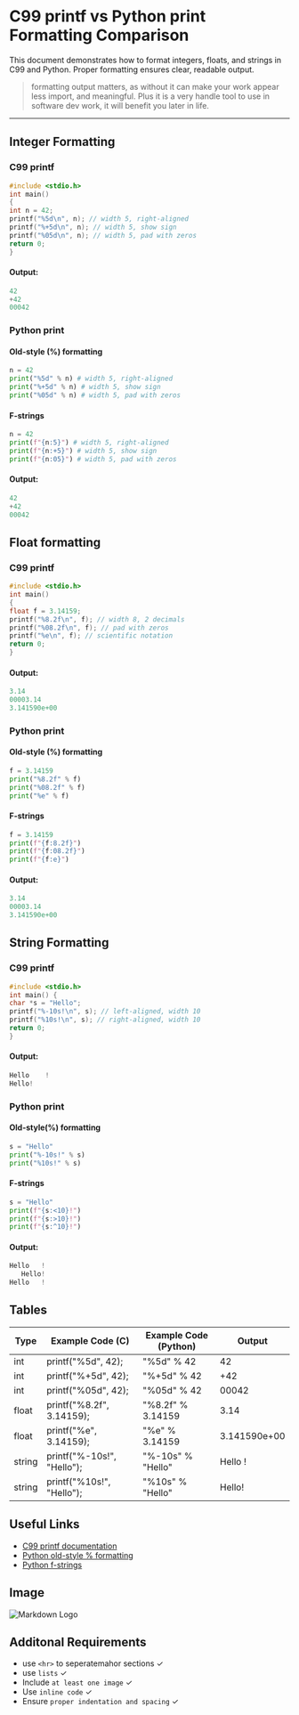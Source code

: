 # C99 printf vs Python print Formatting Comparison

This document demonstrates how to format integers, floats, and strings in C99 and Python.
Proper formatting ensures clear, readable output.

> formatting output matters, as without it can make your work appear less import, and meaningful. Plus it is a very handle tool to use in software dev work, it will benefit you later in life.

<hr>

## Integer Formatting

### C99 printf

```c
#include <stdio.h>
int main()
{
int n = 42;
printf("%5d\n", n); // width 5, right-aligned
printf("%+5d\n", n); // width 5, show sign
printf("%05d\n", n); // width 5, pad with zeros
return 0;
}
```

#### Output:

```c
42
+42
00042
```

### Python print

#### Old-style (%) formatting

```python
n = 42
print("%5d" % n) # width 5, right-aligned
print("%+5d" % n) # width 5, show sign
print("%05d" % n) # width 5, pad with zeros
```

#### F-strings

```python
n = 42
print(f"{n:5}") # width 5, right-aligned
print(f"{n:+5}") # width 5, show sign
print(f"{n:05}") # width 5, pad with zeros
```

#### Output:

```c
42
+42
00042
```

## Float formatting

### C99 printf

```c
#include <stdio.h>
int main()
{
float f = 3.14159;
printf("%8.2f\n", f); // width 8, 2 decimals
printf("%08.2f\n", f); // pad with zeros
printf("%e\n", f); // scientific notation
return 0;
}
```

#### Output:

```c
3.14
00003.14
3.141590e+00
```

### Python print

#### Old-style (%) formatting

```python
f = 3.14159
print("%8.2f" % f)
print("%08.2f" % f)
print("%e" % f)
```

#### F-strings

```python
f = 3.14159
print(f"{f:8.2f}")
print(f"{f:08.2f}")
print(f"{f:e}")
```

#### Output:

```python
3.14
00003.14
3.141590e+00
```

## String Formatting

### C99 printf

```c
#include <stdio.h>
int main() {
char *s = "Hello";
printf("%-10s!\n", s); // left-aligned, width 10
printf("%10s!\n", s); // right-aligned, width 10
return 0;
}
```

#### Output:

```c
Hello    !
Hello!
```

### Python print

#### Old-style(%) formatting

```python
s = "Hello"
print("%-10s!" % s)
print("%10s!" % s)
```

#### F-strings

```python
s = "Hello"
print(f"{s:<10}!")
print(f"{s:>10}!")
print(f"{s:^10}!")
```

#### Output:

```python
Hello   !
   Hello!
Hello   !
```

## Tables

| Type   | Example Code (C)           | Example Code (Python) | Output       |
| ------ | -------------------------- | --------------------- | ------------ |
| int    | printf("%5d", 42);         | "%5d" % 42            | 42           |
| int    | printf("%+5d", 42);        | "%+5d" % 42           | +42          |
| int    | printf("%05d", 42);        | "%05d" % 42           | 00042        |
| float  | printf("%8.2f", 3.14159);  | "%8.2f" % 3.14159     | 3.14         |
| float  | printf("%e", 3.14159);     | "%e" % 3.14159        | 3.141590e+00 |
| string | printf("%-10s!", "Hello"); | "%-10s" % "Hello"     | Hello !      |
| string | printf("%10s!", "Hello");  | "%10s" % "Hello"      | Hello!       |

## Useful Links

- [C99 printf documentation](https://en.cppreference.com/w/c/io/fprintf)
- [Python old-style % formatting](https://docs.python.org/3/library/stdtypes.html#printf-style-string-formatting)
- [Python f-strings
  ](https://docs.python.org/3/reference/lexical_analysis.html#f-strings)

## Image

![Markdown Logo](https://www.mtech.edu/montana-true/files/mt-web.jpg)

## Additonal Requirements

- use `<hr>` to seperatemahor sections $\checkmark$
- use `lists` $\checkmark$
- Include `at least one image` $\checkmark$
- Use `inline code` $\checkmark$
- Ensure `proper indentation and spacing` $\checkmark$
